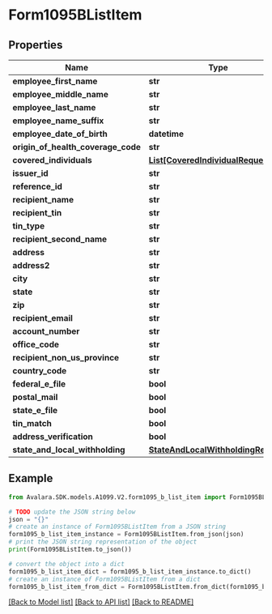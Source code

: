 # Form1095BListItem


## Properties

Name | Type | Description | Notes
------------ | ------------- | ------------- | -------------
**employee_first_name** | **str** |  | [optional] 
**employee_middle_name** | **str** |  | [optional] 
**employee_last_name** | **str** |  | [optional] 
**employee_name_suffix** | **str** |  | [optional] 
**employee_date_of_birth** | **datetime** |  | [optional] 
**origin_of_health_coverage_code** | **str** |  | [optional] 
**covered_individuals** | [**List[CoveredIndividualRequest]**](CoveredIndividualRequest.md) |  | [optional] 
**issuer_id** | **str** |  | [optional] 
**reference_id** | **str** |  | [optional] 
**recipient_name** | **str** |  | [optional] 
**recipient_tin** | **str** |  | [optional] 
**tin_type** | **str** |  | [optional] 
**recipient_second_name** | **str** |  | [optional] 
**address** | **str** |  | [optional] 
**address2** | **str** |  | [optional] 
**city** | **str** |  | [optional] 
**state** | **str** |  | [optional] 
**zip** | **str** |  | [optional] 
**recipient_email** | **str** |  | [optional] 
**account_number** | **str** |  | [optional] 
**office_code** | **str** |  | [optional] 
**recipient_non_us_province** | **str** |  | [optional] 
**country_code** | **str** |  | [optional] 
**federal_e_file** | **bool** |  | [optional] 
**postal_mail** | **bool** |  | [optional] 
**state_e_file** | **bool** |  | [optional] 
**tin_match** | **bool** |  | [optional] 
**address_verification** | **bool** |  | [optional] 
**state_and_local_withholding** | [**StateAndLocalWithholdingRequest**](StateAndLocalWithholdingRequest.md) |  | [optional] 

## Example

```python
from Avalara.SDK.models.A1099.V2.form1095_b_list_item import Form1095BListItem

# TODO update the JSON string below
json = "{}"
# create an instance of Form1095BListItem from a JSON string
form1095_b_list_item_instance = Form1095BListItem.from_json(json)
# print the JSON string representation of the object
print(Form1095BListItem.to_json())

# convert the object into a dict
form1095_b_list_item_dict = form1095_b_list_item_instance.to_dict()
# create an instance of Form1095BListItem from a dict
form1095_b_list_item_from_dict = Form1095BListItem.from_dict(form1095_b_list_item_dict)
```
[[Back to Model list]](../README.md#documentation-for-models) [[Back to API list]](../README.md#documentation-for-api-endpoints) [[Back to README]](../README.md)


